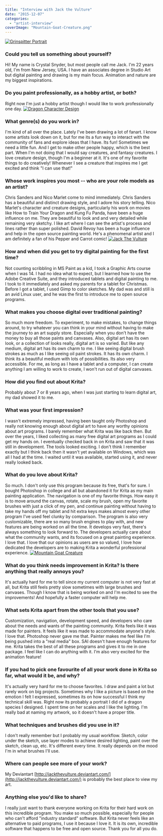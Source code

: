 ```yaml
---
title: "Interview with Jack the Vulture"
date: "2015-12-07"
categories: 
  - "artist-interview"
coverImage: "Mountain-Goat-Creature.png"
---
```


[![Grinspitter Portrait](/images/posts/2015/Grinspitter-Portrait.png)](https://krita.org/wp-content/uploads/2015/11/Grinspitter-Portrait.png)

### Could you tell us something about yourself?

Hi! My name is Crystal Snyder, but most people call me Jack. I'm 22 years old, I'm from New Jersey, USA. I have an associates degree in Studio Art but digital painting and drawing is my main focus. Animation and nature are my biggest inspirations.

### Do you paint professionally, as a hobby artist, or both?

Right now I'm just a hobby artist though I would like to work professionally one day. [![Dragon Character Design](/images/posts/2015/Dragon-Character-Design.png)](https://krita.org/wp-content/uploads/2015/11/Dragon-Character-Design.png)

### What genre(s) do you work in?

I'm kind of all over the place. Lately I've been drawing a lot of fanart. I know some artists look down on it, but for me its a fun way to interact with the community of fans and explore ideas that I have. Its fun! Sometimes we need a little fun. And I get to make other people happy, which is the best part. When I'm not doing that I would say creatures, and fantasy creatures. I love creature design, though I'm a beginner at it. It's one of my favorite things to do creatively! Whenever I see a creature that inspires me I get excited and think "I can use that!"

### Whose work inspires you most -- who are your role models as an artist?

Chris Sanders and Nico Marlet come to mind immediately. Chris Sanders has a beautiful and distinct drawing style, and I adore his story telling. Nico Marlet's character and creature designs, particularly his work on movies like How to Train Your Dragon and Kung Fu Panda, have been a huge influence on me. They are beautiful to look and and very detailed while remaining very sketchy. I like art where I can see the artist's process and lines rather than super polished. David Revoy has been a huge influence and help in the open source painting world. He's a phenomenal artist and I am definitely a fan of his Pepper and Carrot comic! [![Jack The Vulture](/images/posts/2015/Jack-The-Vulture.png)](https://krita.org/wp-content/uploads/2015/11/Jack-The-Vulture.png)

### How and when did you get to try digital painting for the first time?

Not counting scribbling in MS Paint as a kid, I took a Graphic Arts course when I was 14. I had no idea what to expect, but I learned how to use the Adobe Creative Suite, and they introduced tablets and digital painting to me. I took to it immediately and asked my parents for a tablet for Christmas. Before I got a tablet, I used Gimp to color sketches. My dad was and still is an avid Linux user, and he was the first to introduce me to open source programs.

### What makes you choose digital over traditional painting?

So much more freedom. To experiment, to make mistakes, to change things around, to try whatever you can think in your mind without having to make the journey to an art supply store. Especially when you don't have the money to buy all those paints and canvases. Also, digital art has its own look, or a collection of looks really, digital art is so varied. But like any medium, digital art has its own charm to me. I like seeing digital brush strokes as much as I like seeing oil paint strokes. It has its own charm. I think its a beautiful medium with lots of possibilities. Its also very accessible. For me, as long as I have a tablet and a computer, I can create anything I am willing to work to create, I won't run out of digital canvases.

### How did you find out about Krita?

Probably about 7 or 8 years ago, when I was just starting to learn digital art, my dad showed it to me.

### What was your first impression?

I wasn't extremely impressed, having been taught only Photoshop and really not knowing enough about digital art to have any worthy opinions about art programs. I barely remember what Krita was like back then. But over the years, I liked collecting as many free digital art programs as I could get my hands on. I eventually checked back in on Krita and saw that it was still in development. The tools looked exciting. I don't think I remember exactly but I think back then it wasn't yet available on Windows, which was all I had at the time. I waited until it was available, started using it, and never really looked back.

### What do you love about Krita?

So much. I don't only use this program because its free, that's for sure. I bought Photoshop in college and all but abandoned it for Krita as my main painting application. The navigation is one of my favorite things. How easy it is to move around the canvas, rotate, scale my brush, open my favorite brushes with just a click of my pen, and continue painting without having to take my hands off my tablet and hit extra keys makes almost every other program I've used feel clunky by comparison. The program is also very customizable, there are so many brush engines to play with, and new features are being worked on all the time. It develops very fast, there's always something to look forward to. The developers actually care about what the community wants, and its focused on a great painting experience. I love that. I love that our opinions as users are so valued, I love how dedicated the developers are to making Krita a wonderful professional experience. [![Mountain Goat Creature](/images/posts/2015/Mountain-Goat-Creature.png)](https://krita.org/wp-content/uploads/2015/11/Mountain-Goat-Creature.png)

### What do you think needs improvement in Krita? Is there anything that really annoys you?

It's actually hard for me to tell since my current computer is not very fast at all, but Krita still feels pretty slow sometimes with large brushes and canvases. Though I know that is being worked on and I'm excited to see the improvements! And hopefully a faster computer will help me.

### What sets Krita apart from the other tools that you use?

Customization, navigation, development speed, and developers who care about the needs and wants of the painting community. Krita feels like it was made for painters. It feels like it was made to accommodate anyone's style. I love that. Photoshop never gave me that. Painter makes me feel like I'm being pushed into a "real media" box. SAI doesn't have enough features for me. Krita takes the best of all these programs and gives it to me in one package. I feel like I can do anything with it. I'm also very excited for the animation feature!

### If you had to pick one favourite of all your work done in Krita so far, what would it be, and why?

It's actually very hard for me to choose favorites. I draw and paint a lot but rarely work on big projects. Sometimes why I like a picture is based on the emotion I felt I expressed, sometimes its on how successful I think my technical skill was. Right now its probably a portrait I did of a dragon species I designed. I spent time on her scales and I like the lighting. I'm really bad at naming my artwork, so it doesn't have a proper title.

### What techniques and brushes did you use in it?

​I don't really remember but I probably my usual workflow. Sketch, color under the sketch, use layer modes to achieve desired lighting, paint over the sketch, clean up, etc. It's different every time. It really depends on the mood I'm in what brushes I'll use.

### Where can people see more of your work?

​My Deviantart [http://jackthevulture.deviantart.com/](http://jackthevulture.deviantart.com/) is probably the best place to view my art.

### Anything else you'd like to share?

​I really just want to thank everyone working on Krita for their hard work on this incredible program. You make so much possible, especially for people who can't afford "industry standard" software. But Krita never feels like an alternative to paid programs, I use it because I love it. It is its own, incredible software that happens to be free and open source. Thank you for all you do.
